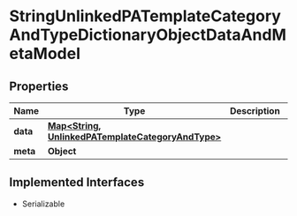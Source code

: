 

# StringUnlinkedPATemplateCategoryAndTypeDictionaryObjectDataAndMetaModel


## Properties

Name | Type | Description | Notes
------------ | ------------- | ------------- | -------------
**data** | [**Map&lt;String, UnlinkedPATemplateCategoryAndType&gt;**](UnlinkedPATemplateCategoryAndType.md) |  | 
**meta** | **Object** |  |  [optional]


## Implemented Interfaces

* Serializable


